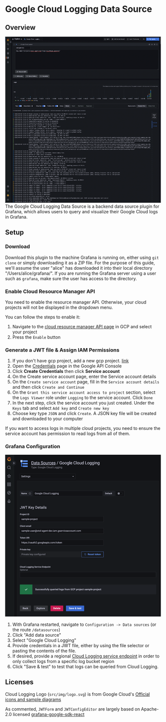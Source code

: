 # Google Cloud Logging Data Source

## Overview
![image info](./src/img/cloud_logging_explore_view.png)
The Google Cloud Logging Data Source is a backend data source plugin for Grafana,
which allows users to query and visualize their Google Cloud logs in Grafana.

## Setup

### Download

Download this plugin to the machine Grafana is running on, either using `git clone` or simply downloading it as a ZIP file. For the purpose of this guide, we'll assume the user "alice" has downloaded it into their local directory "/Users/alice/grafana/". If you are running the Grafana server using a user such as `grafana`, make sure the user has access to the directory.

### Enable Cloud Resource Manager API

You need to enable the resource manager API. Otherwise, your cloud projects will not be displayed in the dropdown menu.

You can follow the steps to enable it:

1. Navigate to the [cloud resource manager API page](https://console.cloud.google.com/apis/library/cloudresourcemanager.googleapis.com]) in GCP and select your project
2. Press the `Enable` button

### Generate a JWT file & Assign IAM Permissions

1. If you don't have gcp project, add a new gcp project. [link](https://cloud.google.com/resource-manager/docs/creating-managing-projects#console)
2. Open the [Credentials](https://console.developers.google.com/apis/credentials) page in the Google API Console
3. Click **Create Credentials** then click **Service account**
4. On the Create service account page, enter the Service account details
5. On the `Create service account` page, fill in the `Service account details` and then click `Create and Continue`
6. On the `Grant this service account access to project` section, select the `Logs Viewer` role under `Logging` to the service account. Click `Done`
7. In the next step, click the service account you just created. Under the `Keys` tab and select `Add key` and `Create new key`
8. Choose key type `JSON` and click `Create`. A JSON key file will be created and downloaded to your computer

If you want to access logs in multiple cloud projects, you need to ensure the service account has permission to read logs from all of them.

### Grafana Configuration
![image info](./src/img/cloud_logging_config.png)
1. With Grafana restarted, navigate to `Configuration -> Data sources` (or the route `/datasources`)
2. Click "Add data source"
3. Select "Google Cloud Logging"
4. Provide credentials in a JWT file, either by using the file selector or pasting the contents of the file.
5. If desired, provide a regional [Cloud Logging service endpoint](https://cloud.google.com/vpc/docs/regional-service-endpoints#cloud-logging) in order to only collect logs from a specific log bucket region
6. Click "Save & test" to test that logs can be queried from Cloud Logging.

## Licenses

Cloud Logging Logo (`src/img/logo.svg`) is from Google Cloud's [Official icons and sample diagrams](https://cloud.google.com/icons)

As commented, `JWTForm` and `JWTConfigEditor` are largely based on Apache-2.0 licensed [grafana-google-sdk-react](https://github.com/grafana/grafana-google-sdk-react/)
